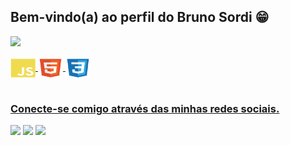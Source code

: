 ## Bem-vindo(a) ao perfil do Bruno Sordi 😁

 <div>
   <a href="https://github.com/brunosordi">
   <img height="180em" src="https://github-readme-stats.vercel.app/api?username=brunosordi&show_icons=true&theme=tokyonight&include_all_commits=true&count_private=true"/>
<!--  <img height="180em" src="https://github-readme-stats.vercel.app/api/top-langs/?username=brunosordi&layout=compact&langs_count=6&theme=tokyonight"/> -->
</div>
    
<div style="display: inline_block"><br>
  <img align="center" alt="Js" height="30" width="40" src="https://raw.githubusercontent.com/devicons/devicon/master/icons/javascript/javascript-plain.svg">
  <img align="center" alt="HTML" height="30" width="40" src="https://raw.githubusercontent.com/devicons/devicon/master/icons/html5/html5-original.svg">
  <img align="center" alt="CSS" height="30" width="40" src="https://raw.githubusercontent.com/devicons/devicon/master/icons/css3/css3-original.svg">
</div>
<br>
 
### Conecte-se comigo através das minhas redes sociais.
 
<div> 
  <a href="https://instagram.com/brunosordi" target="_blank"><img src="https://img.shields.io/badge/-Instagram-%23E4405F?style=for-the-badge&logo=instagram&logoColor=white" target="_blank"></a> 
  <a href = "mailto:brunosordi96@outlook.com"><img src="https://img.shields.io/badge/-Outlook-blue?style=for-the-badge&logo=outlook&logoColor=white" target="_blank"></a>
  <a href="https://www.linkedin.com/in/brunosordi" target="_blank"><img src="https://img.shields.io/badge/-LinkedIn-%230077B5?style=for-the-badge&logo=linkedin&logoColor=white" target="_blank"></a>
</div>
